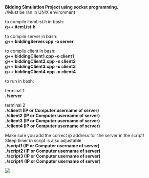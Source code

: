 <b>Bidding Simulation Project using socket programming.</b> <br>
//Must be ran in UNIX environment

to compile itemList.h in bash: <br>
<b>g++ itemList.h</b>

to compile server in bash: <br>
<b>g++ biddingServer.cpp -o server</b>

to compile client in bash: <br>
<b>g++ biddingClient1.cpp -o client1</b><br>
<b>g++ biddingClient2.cpp -o client2</b><br>
<b>g++ biddingClient3.cpp -o client3</b><br>
<b>g++ biddingClient4.cpp -o client4</b><br>

to run in bash:

terminal 1 <br>
<b>./server</b>

terminal 2 <br>
<b>./client1 (IP or Computer username of server)</b><br>
<b>./client2 (IP or Computer username of server)</b><br>
<b>./client3 (IP or Computer username of server)</b><br>
<b>./client4 (IP or Computer username of server)</b><br>

Make sure you add the correct ip address for the server in the script!<br>
Sleep timer in script is also adjustable<br>
<b>./script1 (IP or Computer username of server)</b><br>
<b>./script2 (IP or Computer username of server)</b><br>
<b>./script3 (IP or Computer username of server)</b><br>
<b>./script4 (IP or Computer username of server)</b><br>

<img src="https://cdn.discordapp.com/attachments/506644007515062272/520451868506193933/biddingSim.jpeg"/>
